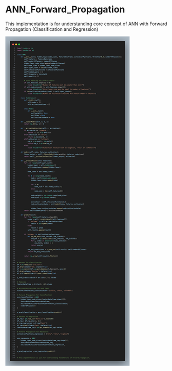 # ANN_Forward_Propagation
This implementation is for understanding core concept of ANN with Forward Propagation (Classification and Regression)

![](forwardPropagation.png)
